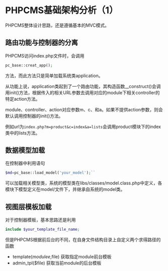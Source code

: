 # PHPCMS基础架构分析（1）

PHPCMS整体设计思路，还是遵循基本的MVC模式。

## 路由功能与控制器的分离

PHPCMS访问index.php文件时，会调用
```PHP
pc_base::creat_app();
```
方法，而此方法只是简单加载系统类application。

从功能上说，application类起到了一个路由功能，其构造函数__construct()会调用init()方法，根据传入的相关URL参数去调用对应的module下相关controller的特定action方法。

module、controller、action对应参数m、c、和a。如果不提供action参数，则会默认调用控制器的init()方法。

例如url为``index.php?m=product&c=index&a=lists``会调用product模块下的index类中的lists方法。

## 数据模型加载

在控制器中利用语句
```PHP
$md=pc_base::load_model('your_model');``
```
可以加载相关模型类，系统的模型类在libs/classes/model.class.php中定义，各模块下模型定义在model/文件下，并继承自系统的model类。


## 视图层模板加载
对于控制器模板，基本思路还是利用
```PHP
include $your_template_file_name;
```
但是PHPCMS根据前后台的不同，在自身文件结构目录上自定义两个求得路径的函数

* template($modulee,$file) 获取指定module前台模板
* admin_tpl($file) 获取当前module的后台模板


